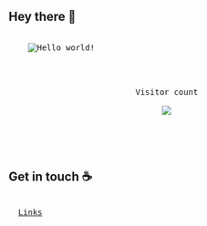 ## Hey there :wave:
<pre>

    <img src="https://raw.githubusercontent.com/sagar-viradiya/sagar-viradiya/master/resources/banner.png" alt="Hello world!">

    <p align="center"> 
      Visitor count<br>
      <img src="https://profile-counter.glitch.me/Ash310u/count.svg" />
    </p>
  
</pre>

## Get in touch :coffee:

<pre>
  
  <a href="https://linktree-ashu.netlify.app">Links</a>

</pre>
